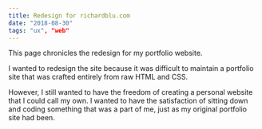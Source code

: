```yaml
---
title: Redesign for richardblu.com
date: "2018-08-30"
tags: "ux", "web"
---
```


This page chronicles the redesign for my portfolio website.

I wanted to redesign the site because it was difficult to maintain a portfolio site that was crafted entirely from raw HTML and CSS.

However, I still wanted to have the freedom of creating a personal website that I could call my own. I wanted to have the satisfaction of sitting down and coding something that was a part of me, just as my original portfolio site had been.